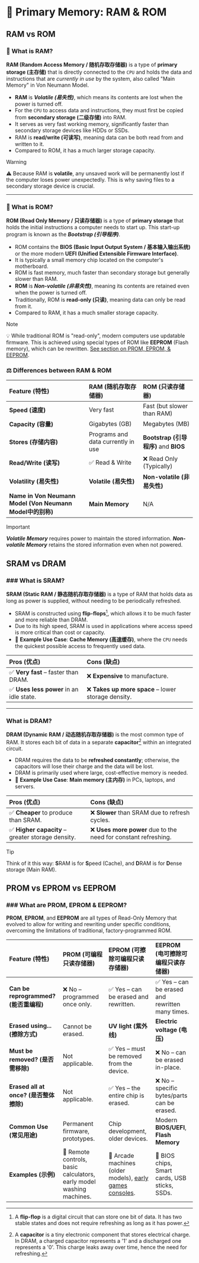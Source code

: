 # 💾 Primary Memory: RAM & ROM

## RAM vs ROM

### 🔑 What is RAM?

**RAM (Random Access Memory / 随机存取存储器)** is a type of **primary storage (主存储)** that is directly connected to the `CPU` and holds the data and instructions that are _currently in use_ by the system, also called "Main Memory" in Von Neumann Model.

-   **RAM** is **_Volatile (易失性)_**, which means its contents are lost when the power is turned off.
-   For the `CPU` to access data and instructions, they must first be copied from **secondary storage (二级存储)** into RAM.
-   It serves as very fast working memory, significantly faster than secondary storage devices like HDDs or SSDs.
-   RAM is **read/write (可读写)**, meaning data can be both read from and written to it.
-   Compared to ROM, it has a much larger storage capacity.

> [!WARNING]
> ⚠️ Because RAM is **volatile**, any unsaved work will be permanently lost if the computer loses power unexpectedly. This is why saving files to a secondary storage device is crucial.

---

### 🔑 What is ROM?

**ROM (Read Only Memory / 只读存储器)** is a type of **primary storage** that holds the initial instructions a computer needs to start up. This start-up program is known as the **_Bootstrap (引导程序)_**.

-   ROM contains the **BIOS (Basic Input Output System / 基本输入输出系统)** or the more modern **UEFI (Unified Extensible Firmware Interface)**.
-   It is typically a small memory chip located on the computer's motherboard.
-   ROM is fast memory, much faster than secondary storage but generally slower than RAM.
-   **ROM** is **_Non-volatile (非易失性)_**, meaning its contents are retained even when the power is turned off.
-   Traditionally, ROM is **read-only (只读)**, meaning data can only be read from it.
-   Compared to RAM, it has a much smaller storage capacity.

> [!NOTE]
> 💡 While traditional ROM is "read-only", modern computers use updatable firmware. This is achieved using special types of ROM like **EEPROM** (Flash memory), which can be rewritten. [See section on PROM, EPROM, & EEPROM](#prom-vs-eprom-vs-eeprom).

### ⚖️ Differences between RAM & ROM

| Feature (特性) | **RAM (随机存取存储器)** | **ROM (只读存储器)** |
| :--- | :--- | :--- |
| **Speed (速度)** | Very fast | Fast (but slower than RAM) |
| **Capacity (容量)** | Gigabytes (GB) | Megabytes (MB) |
| **Stores (存储内容)** | Programs and data currently in use | **Bootstrap (引导程序)** and **BIOS** |
| **Read/Write (读写)** | ✅ Read & Write | ❌ Read Only (Typically) |
| **Volatility (易失性)** | **Volatile (易失性)** | **Non-volatile (非易失性)** |
| **Name in Von Neumann Model (Von Neumann Model中的别称)** | **Main Memory** | N/A |

> [!IMPORTANT]
> **_Volatile Memory_** requires power to maintain the stored information.
> **_Non-volatile Memory_** retains the stored information even when not powered.

## SRAM vs DRAM

### ### What is SRAM?

**SRAM (Static RAM / 静态随机存取存储器)** is a type of RAM that holds data as long as power is supplied, without needing to be periodically refreshed.

-   SRAM is constructed using **flip-flops**[^1], which allows it to be much faster and more reliable than DRAM.
-   Due to its high speed, SRAM is used in applications where access speed is more critical than cost or capacity.
-   🔬 **Example Use Case**: **Cache Memory (高速缓存)**, where the `CPU` needs the quickest possible access to frequently used data.

| Pros (优点) | Cons (缺点) |
| :--- | :--- |
| ✅ **Very fast** – faster than DRAM. | ❌ **Expensive** to manufacture. |
| ✅ **Uses less power** in an idle state. | ❌ **Takes up more space** – lower storage density. |

---

### What is DRAM?

**DRAM (Dynamic RAM / 动态随机存取存储器)** is the most common type of RAM. It stores each bit of data in a separate **capacitor**[^2] within an integrated circuit.

-   DRAM requires the data to be **refreshed constantly**; otherwise, the capacitors will lose their charge and the data will be lost.
-   DRAM is primarily used where large, cost-effective memory is needed.
-   🔬 **Example Use Case**: **Main memory (主内存)** in PCs, laptops, and servers.

| Pros (优点) | Cons (缺点) |
| :--- | :--- |
| ✅ **Cheaper** to produce than SRAM. | ❌ **Slower** than SRAM due to refresh cycles. |
| ✅ **Higher capacity** – greater storage density. | ❌ **Uses more power** due to the need for constant refreshing. |

> [!TIP]
> Think of it this way: **S**RAM is for **S**peed (Cache), and **D**RAM is for **D**ense storage (Main RAM).

## PROM vs EPROM vs EEPROM

### ### What are PROM, EPROM & EEPROM?

**PROM**, **EPROM**, and **EEPROM** are all types of Read-Only Memory that evolved to allow for writing and rewriting under specific conditions, overcoming the limitations of traditional, factory-programmed ROM.

| Feature (特性) | **PROM (可编程只读存储器)** | **EPROM (可擦除可编程只读存储器)** | **EEPROM (电可擦除可编程只读存储器)** |
| :--- | :--- | :--- | :--- |
| **Can be reprogrammed? (能否重编程)** | ❌ No – programmed once only. | ✅ Yes – can be erased and rewritten. | ✅ Yes – can be erased and rewritten many times. |
| **Erased using... (擦除方式)** | Cannot be erased. | **UV light (紫外线)** | **Electric voltage (电压)** |
| **Must be removed? (是否需移除)** | Not applicable. | ✅ Yes – must be removed from the device. | ❌ No – can be erased in-place. |
| **Erased all at once? (是否整体擦除)** | Not applicable. | ✅ Yes – the entire chip is erased. | ❌ No – specific bytes/parts can be erased. |
| **Common Use (常见用途)** | Permanent firmware, prototypes. | Chip development, older devices. | Modern **BIOS/UEFI**, **Flash Memory** |
| **Examples (示例)** | 🔬 Remote controls, basic calculators, early model washing machines. | 🔬 Arcade machines (older models), <ins>early games consoles</ins>. | 🔬 BIOS chips, Smart cards, USB sticks, SSDs. |

<!-- 
I have moved "Early games consoles" from the EEPROM examples to the EPROM examples. Early console cartridges used Mask ROM for mass production and sometimes EPROMs for development or smaller production runs, not EEPROM. This change improves factual accuracy.
-->

[^1]: A **flip-flop** is a digital circuit that can store one bit of data. It has two stable states and does not require refreshing as long as it has power.
[^2]: A **capacitor** is a tiny electronic component that stores electrical charge. In DRAM, a charged capacitor represents a '1' and a discharged one represents a '0'. This charge leaks away over time, hence the need for refreshing.